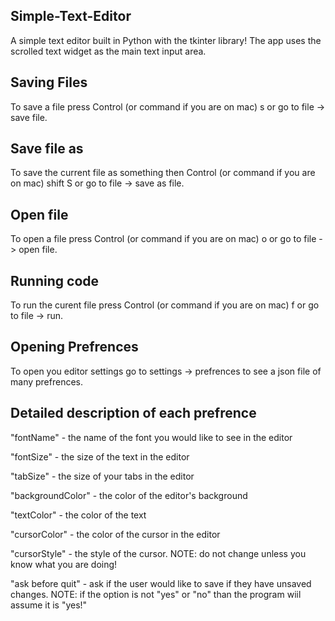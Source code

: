 Simple-Text-Editor
---
A simple text editor built in Python with the tkinter library! The app uses the scrolled text widget as the main text input area.

Saving Files
---

To save a file press Control (or command if you are on mac) s or go to file -> save file.

Save file as
---

To save the current file as something then Control (or command if you are on mac) shift S or go to file -> save as file.

Open file
---

To open a file press Control (or command if you are on mac) o or go to file -> open file.

Running code
---

To run the curent file press Control (or command if you are on mac) f or go to file -> run.

Opening Prefrences
---

To open you editor settings go to settings -> prefrences to see a json file of many prefrences.

Detailed description of each prefrence
---

"fontName" - the name of the font you would like to see in the editor

"fontSize" - the size of the text in the editor

"tabSize" - the size of your tabs in the editor

"backgroundColor" - the color of the editor's background

"textColor" - the color of the text

"cursorColor" - the color of the cursor in the editor

"cursorStyle" - the style of the cursor. NOTE: do not change unless you know what you are doing!

"ask before quit" - ask if the user would like to save if they have unsaved changes. NOTE: if the option is not "yes" or "no" than the program wiil assume it is "yes!"